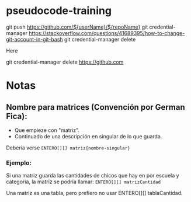 # pseudocode-training
git push https://github.com/${userName}/${repoName}
git credential-manager
https://stackoverflow.com/questions/41689395/how-to-change-git-account-in-git-bash
git credential-manager delete <url>

Here

git credential-manager delete https://github.com

# Notas
## Nombre para matrices (Convención por German Fica):
- Que empieze con "matriz".
- Continuado de una descripción en singular de lo que guarda.

Debería verse `ENTERO[][] matriz{nombre-singular}`

### Ejemplo:
Si una matriz guarda las cantidades de chicos que hay en por escuela y categoria, la matriz se podría llamar:
`ENTERO[][] matrizCantidad`

Una matriz es una tabla, pero prefiero no usar ENTERO[][] tablaCantidad.